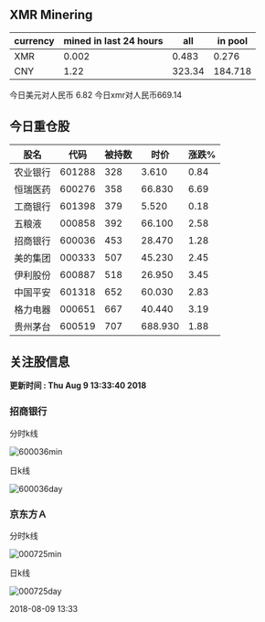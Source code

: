 ## XMR Minering

|currency|mined in last 24 hours|all|in pool|
|---|---|---|---|
|XMR|0.002|0.483|0.276|
|CNY|1.22|323.34|184.718|

今日美元对人民币 6.82	今日xmr对人民币669.14


## 今日重仓股 

|股名|代码|被持数|时价|涨跌%|
|---|---|---|---|---|
|农业银行|601288|328|3.610|0.84|
|恒瑞医药|600276|358|66.830|6.69|
|工商银行|601398|379|5.520|0.18|
|五粮液|000858|392|66.100|2.58|
|招商银行|600036|453|28.470|1.28|
|美的集团|000333|507|45.230|2.45|
|伊利股份|600887|518|26.950|3.45|
|中国平安|601318|652|60.030|2.83|
|格力电器|000651|667|40.440|3.19|
|贵州茅台|600519|707|688.930|1.88|

## 关注股信息
**更新时间 : Thu Aug  9 13:33:40 2018**
### 招商银行 
分时k线

![600036min](http://image.sinajs.cn/newchart/min/n/sh600036.gif)

日k线

![600036day](http://image.sinajs.cn/newchart/daily/n/sh600036.gif)

### 京东方Ａ 
分时k线

![000725min](http://image.sinajs.cn/newchart/min/n/sz000725.gif)

日k线

![000725day](http://image.sinajs.cn/newchart/daily/n/sz000725.gif)

2018-08-09 13:33